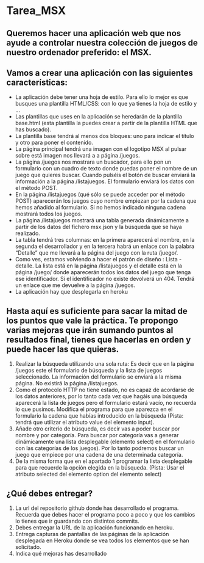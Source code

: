 # Tarea_MSX

## Queremos hacer una aplicación web que nos ayude a controlar nuestra colección de juegos de nuestro ordenador preferido: el MSX.

## Vamos a crear una aplicación con las siguientes características:

+ La aplicación debe tener una hoja de estilo. Para ello lo mejor es que busques una plantilla HTML/CSS: con lo que ya tienes la hoja de estilo y ...
+ Las plantillas que uses en la aplicación se heredarán de la plantilla base.html (esta plantilla la puedes crear a partir de la plantilla HTML que has buscado).
+ La plantilla base tendrá al menos dos bloques: uno para indicar el título y otro para poner el contenido.
+ La página principal tendrá una imagen con el logotipo MSX al pulsar sobre está imagen  nos llevará a a página /juegos.
+ La página /juegos nos mostrara un buscador, para ello pon un formulario con un cuadro de texto donde puedas poner el nombre de un juego que quieres buscar. Cuando pulséis el botón de buscar enviará la información a la página /listajuegos. El formulario enviará los datos con el método POST.
+ En la página /listajuegos (qué sólo se puede acceder por el método POST) aparecerán los juegos cuyo nombre empiezan por la cadena que hemos añadido al formulario. Si no hemos indicado ninguna cadena mostrará todos los juegos.
+ La página /listajuegos mostrará una tabla generada dinámicamente a partir de los datos del fichero msx.json y la búsqueda que se haya realizado.
+ La tabla tendrá tres columnas: en la primera aparecerá el nombre, en la segunda el desarrollador y en la tercera habrá un enlace con la palabra “Detalle” que me llevará a la página del juego con la ruta /juego/<identificador>.
+ Como ves, estamos volviendo a hacer el patrón de diseño : Lista - detalle. La lista está en la página /listajuegos y el detalle está en la página /juego/<identificador> donde aparecerán todos los datos del juego que tenga ese identificador. Si el identificador no existe devolverá un 404. Tendrá un enlace que me devuelve a la página /juegos.
+ La aplicación hay que desplegarla en heroku

## Hasta aquí es suficiente para sacar la mitad de los puntos que vale la práctica. Te propongo varias mejoras que irán sumando puntos al resultados final, tienes que hacerlas en orden y puede hacer las que quieras.

  1. Realizar la búsqueda utilizando una sola ruta: Es decir que en la página /juegos este el formulario de búsqueda y la lista de juegos seleccionado. La             información del formulario se enviará a la misma página. No existirá la página /listajuegos.
  2. Como el protocolo HTTP no tiene estado, no es capaz de acordarse de los datos anteriores, por lo tanto cada vez que hagáis una búsqueda aparecerá la lista de     juegos pero el formulario estará vacío, no recuerda lo que pusimos. Modifica el programa para que aparezca en el formulario la cadena que habías introducido en la   búsqueda (Pista: tendrá que utilizar el atributo value del elemento input).
  3. Añade otro criterio de búsqueda, es decir vas a poder buscar por nombre y por categoría. Para buscar por categoría vas a generar dinámicamente una lista         desplegable (elemento select) en el formulario con las categorías de los juegos). Por lo tanto podremos buscar un juego que empiece por una cadena de una           determinada categoría.
  4. De la misma forma que en el apartado 1 programar la lista desplegable para que recuerde la opción elegida en la búsqueda. (Pista: Usar el atributo selected del   elemento option del elemento select)

## ¿Qué debes entregar?

  1. La url del repositorio github donde has desarrollado el programa. Recuerda que debes hacer el programa poco a poco y que los cambios lo tienes que ir           guardando con distintos commits.
  2. Debes entregar la URL de la aplicación funcionando en heroku.
  3. Entrega capturas de pantallas de las páginas de la aplicación desplegada en Heroku donde se vea todos los elementos que se han solicitado.
  4. Indica qué mejoras has desarrollado 
